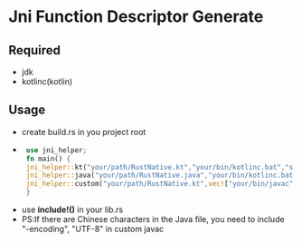 # Jni Function Descriptor Generate
## Required
 - jdk
 - kotlinc(kotlin)

## Usage
 -  create build.rs in you project root
 - ```rust
    use jni_helper;
    fn main() {
    jni_helper::kt("your/path/RustNative.kt","your/bin/kotlinc.bat","src/kt_jni.rs");//kt
    jni_helper::java("your/path/RustNative.java","your/bin/kotlinc.bat","src/java_jni.rs");//java
    jni_helper::custom("your/path/RustNative.kt",vec!["your/bin/javac","-d","classes/java","-encoding","UTF-8"],"src/java_jni.rs");//custom
    }
    ```
 - use **include!()** in your lib.rs
 - PS:If there are Chinese characters in the Java file, you need to include "-encoding", "UTF-8" in custom javac